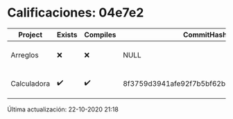 # Calificaciones: 04e7e2
|Project|Exists|Compiles|CommitHash|CommitDate|CheckDate|Comments|
|-|-|-|-|-|-|-|
|Arreglos|❌|❌|NULL|NULL|22-10-2020 21:17:59|No se encontró el archivo en PracticasComputacionI/Arreglos/Arreglos.cpp|
|Calculadora|✔️|✔️|8f3759d3941afe92f7b5bf62ba6440d44ef454cf|14-10-2020 23:12:07|15-10-2020 21:24:12|nan|

Última actualización: 22-10-2020 21:18